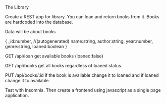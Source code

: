 The Library

Create a REST app for library. You can loan and return books from it. Books are hardcoded into the 
database. 

Data will be about books 

{
	_id:number, //(autogenerated)
	name:string,
	author:string,
	year:number,
	genre:string,
	loaned:boolean
}

GET /api/loan
	get available books (loaned:false)

GET /api/books
	get all books regardless of loaned status
	
PUT /api/books/:id
	if the book is available change it to loaned and if loaned change it to available.
	
Test with Insomnia. Then create a frontend using javascript as a single page application.